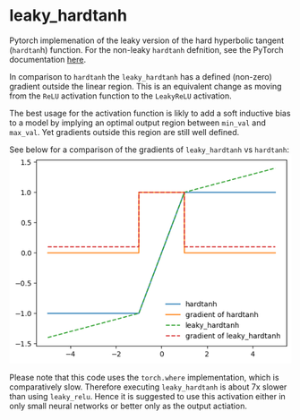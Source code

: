 # leaky_hardtanh

Pytorch implemenation of the leaky version of the hard hyperbolic tangent (`hardtan`h) function. For the non-leaky `hardtanh` defnition, see the PyTorch documentation [here](https://pytorch.org/docs/stable/generated/torch.nn.Hardtanh.html).

In comparison to `hardtanh` the `leaky_hardtanh` has a defined (non-zero) gradient outside the linear region. This is an equivalent change as moving from the `ReLU` activation function to the `LeakyReLU` activation. 

The best usage for the activation function is likly to add a soft inductive bias to a model by implying an optimal output region between `min_val` and `max_val`. Yet gradients outside this region are still well defined.

See below for a comparison of the gradients of `leaky_hardtanh` vs `hardtanh`:
![plot](./examples/leaky_hardtanh.png)

Please note that this code uses the `torch.where` implementation, which is comparatively slow. Therefore executing `leaky_hardtanh` is about 7x slower than using `leaky_relu`. Hence it is suggested to use this activation either in only small neural networks or better only as the output actiation. 
